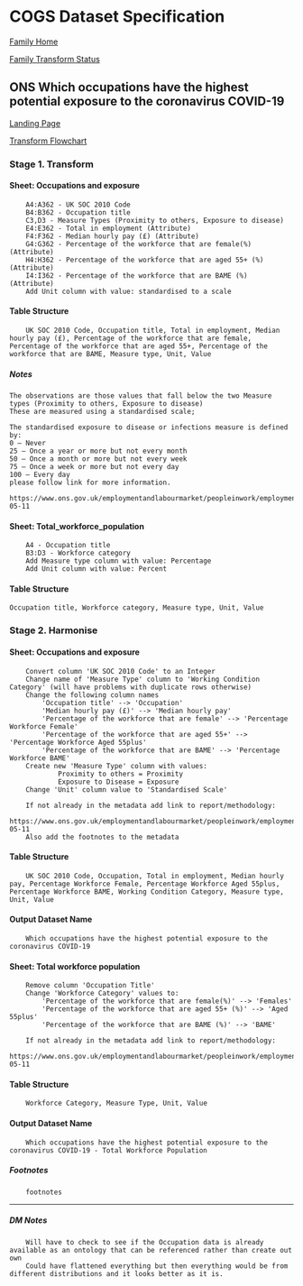 # COGS Dataset Specification

[Family Home](https://gss-cogs.github.io/family-covid-19/datasets/specmenu.html)

[Family Transform Status](https://gss-cogs.github.io/family-covid-19/datasets/index.html)

## ONS Which occupations have the highest potential exposure to the coronavirus COVID-19

[Landing Page](https://www.ons.gov.uk/employmentandlabourmarket/peopleinwork/employmentandemployeetypes/articles/whichoccupationshavethehighestpotentialexposuretothecoronaviruscovid19/2020-05-11)

[Transform Flowchart](https://gss-cogs.github.io/family-covid-19/datasets/specflowcharts.html?ONS-Which-occupations-have-the-highest-potential-exposure-to-the-coronavirus-COVID-19/flowchart.ttl)

### Stage 1. Transform

#### Sheet: Occupations and exposure

        A4:A362 - UK SOC 2010 Code
        B4:B362 - Occupation title 
        C3,D3 - Measure Types (Proximity to others, Exposure to disease) 
        E4:E362 - Total in employment (Attribute)
        F4:F362 - Median hourly pay (£) (Attribute)
        G4:G362 - Percentage of the workforce that are female(%) (Attribute)
        H4:H362 - Percentage of the workforce that are aged 55+ (%) (Attribute)
        I4:I362 - Percentage of the workforce that are BAME (%) (Attribute)
        Add Unit column with value: standardised to a scale

#### Table Structure

		UK SOC 2010 Code, Occupation title, Total in employment, Median hourly pay (£), Percentage of the workforce that are female, Percentage of the workforce that are aged 55+, Percentage of the workforce that are BAME, Measure type, Unit, Value


##### Notes 
    The observations are those values that fall below the two Measure types (Proximity to others, Exposure to disease)
    These are measured using a standardised scale;
    
    The standardised exposure to disease or infections measure is defined by:
    0 – Never
    25 – Once a year or more but not every month
    50 – Once a month or more but not every week
    75 – Once a week or more but not every day
    100 – Every day
    please follow link for more information. 
        https://www.ons.gov.uk/employmentandlabourmarket/peopleinwork/employmentandemployeetypes/articles/whichoccupationshavethehighestpotentialexposuretothecoronaviruscovid19/2020-05-11

#### Sheet: Total_workforce_population

        A4 - Occupation title 
        B3:D3 - Workforce category
        Add Measure type column with value: Percentage
        Add Unit column with value: Percent

#### Table Structure
    Occupation title, Workforce category, Measure type, Unit, Value


### Stage 2. Harmonise

#### Sheet: Occupations and exposure

		Convert column 'UK SOC 2010 Code' to an Integer
		Change name of 'Measure Type' column to 'Working Condition Category' (will have problems with duplicate rows otherwise)
		Change the following column names
			'Occupation title' --> 'Occupation'
			'Median hourly pay (£)' --> 'Median hourly pay'
			'Percentage of the workforce that are female' --> 'Percentage Workforce Female'
			'Percentage of the workforce that are aged 55+' --> 'Percentage Workforce Aged 55plus'
			'Percentage of the workforce that are BAME' --> 'Percentage Workforce BAME'
		Create new 'Measure Type' column with values:
				Proximity to others = Proximity
				Exposure to Disease = Exposure
		Change 'Unit' column value to 'Standardised Scale'

		If not already in the metadata add link to report/methodology:
		https://www.ons.gov.uk/employmentandlabourmarket/peopleinwork/employmentandemployeetypes/articles/whichoccupationshavethehighestpotentialexposuretothecoronaviruscovid19/2020-05-11
		Also add the footnotes to the metadata


#### Table Structure

		UK SOC 2010 Code, Occupation, Total in employment, Median hourly pay, Percentage Workforce Female, Percentage Workforce Aged 55plus, Percentage Workforce BAME, Working Condition Category, Measure type, Unit, Value

#### Output Dataset Name

		Which occupations have the highest potential exposure to the coronavirus COVID-19


#### Sheet: Total workforce population

		Remove column 'Occupation Title'
		Change 'Workforce Category' values to:
			'Percentage of the workforce that are female(%)' --> 'Females'
			'Percentage of the workforce that are aged 55+ (%)' --> 'Aged 55plus'
			'Percentage of the workforce that are BAME (%)' --> 'BAME'

		If not already in the metadata add link to report/methodology:
		https://www.ons.gov.uk/employmentandlabourmarket/peopleinwork/employmentandemployeetypes/articles/whichoccupationshavethehighestpotentialexposuretothecoronaviruscovid19/2020-05-11

#### Table Structure

		Workforce Category, Measure Type, Unit, Value

#### Output Dataset Name

		Which occupations have the highest potential exposure to the coronavirus COVID-19 - Total Workforce Population

##### Footnotes

		footnotes

--------------

##### DM Notes

		Will have to check to see if the Occupation data is already available as an ontology that can be referenced rather than create out own
		Could have flattened everything but then everything would be from different distributions and it looks better as it is.

